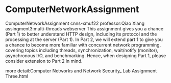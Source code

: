 # ComputerNetworkAssignment
ComputerNetworkAssignment
cnns-xmuf22
professor:Qiao Xiang
assingment3:multi-threads webserver
This assignment gives you a chance (Part 1) to better understand HTTP design, 
including its protocol and the processing at the server (Part 1). 
In Part 2, we will extend part 1 to give you a chance to become more familiar with concurrent network programming, 
covering topics including threads, synchronization, 
wait/notify (monitor), asynchronous I/O, and benchmarking. 
Hence, when designing Part 1, please consider extension to Part 2 in mind.

more detail:Computer Networks and Network Security_ Lab Assignment Three.html
